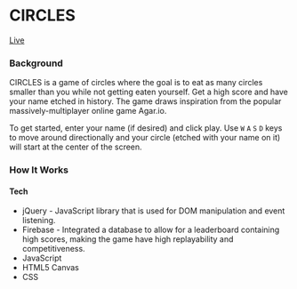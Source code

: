 # CIRCLES

[Live](https://albertngo1.github.io/CIRCLES/)

### Background
CIRCLES is a game of circles where the goal is to eat as many circles smaller than you while not getting eaten yourself. Get a high score and have your name etched in history. The game draws inspiration from the popular massively-multiplayer online game Agar.io.

To get started, enter your name (if desired) and click play. Use `W` `A` `S` `D` keys to move around directionally and your circle (etched with your name on it) will start at the center of the screen.

### How It Works







#### Tech

- jQuery - JavaScript library that is used for DOM manipulation and event listening.
- Firebase - Integrated a database to allow for a leaderboard containing high scores, making the game have high replayability and competitiveness.
- JavaScript
- HTML5 Canvas
- CSS
